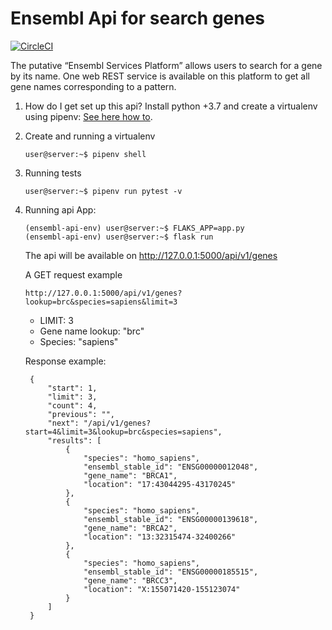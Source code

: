 # Ensembl Api for search genes

[![CircleCI](https://circleci.com/gh/dedeco/ensembl-api-rest/tree/master.svg?style=svg&circle-token=f06a27f1b3efc3d1b4cfeb23de4cec57ea5222dc)](https://circleci.com/gh/dedeco/ensembl-api-rest/tree/master)

The putative “Ensembl Services Platform” allows users to search for a gene by its name. One web REST service
is available on this platform to get all gene names corresponding to a pattern.

1.  How do I get set up this api? Install python +3.7 and create a virtualenv using pipenv:
    [See here how to](https://github.com/pypa/pipenv).

2.  Create and running a virtualenv
    ```
    user@server:~$ pipenv shell
    ```
3.  Running tests 
    ```
    user@server:~$ pipenv run pytest -v
    ```
4. Running api App:
    ```
    (ensembl-api-env) user@server:~$ FLAKS_APP=app.py
    (ensembl-api-env) user@server:~$ flask run
    ```
    
    The api will be available on http://127.0.0.1:5000/api/v1/genes
    
    A GET request example
    
    ``` 
    http://127.0.0.1:5000/api/v1/genes?lookup=brc&species=sapiens&limit=3
    ```

      - LIMIT: 3
      - Gene name lookup: "brc"
      - Species: "sapiens"

    Response example:
    
   ```
    {
        "start": 1,
        "limit": 3,
        "count": 4,
        "previous": "",
        "next": "/api/v1/genes?start=4&limit=3&lookup=brc&species=sapiens",
        "results": [
            {
                "species": "homo_sapiens",
                "ensembl_stable_id": "ENSG00000012048",
                "gene_name": "BRCA1",
                "location": "17:43044295-43170245"
            },
            {
                "species": "homo_sapiens",
                "ensembl_stable_id": "ENSG00000139618",
                "gene_name": "BRCA2",
                "location": "13:32315474-32400266"
            },
            {
                "species": "homo_sapiens",
                "ensembl_stable_id": "ENSG00000185515",
                "gene_name": "BRCC3",
                "location": "X:155071420-155123074"
            }
        ]
    }
   ```
